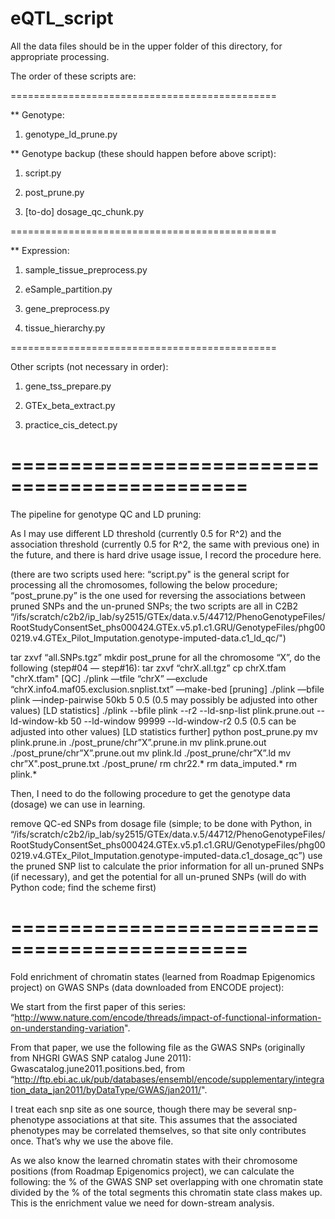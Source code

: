 # eQTL_script

All the data files should be in the upper folder of this directory, for appropriate processing.

The order of these scripts are:

==============================================

** Genotype:

1. genotype\_ld\_prune.py

** Genotype backup (these should happen before above script):

1. script.py

2. post\_prune.py

3. [to-do] dosage\_qc\_chunk.py

==============================================

** Expression:

1. sample\_tissue\_preprocess.py

2. eSample\_partition.py

3. gene\_preprocess.py

4. tissue\_hierarchy.py

==============================================

Other scripts (not necessary in order):

1. gene\_tss\_prepare.py

2. GTEx\_beta\_extract.py

3. practice\_cis\_detect.py



==============================================
==============================================
The pipeline for genotype QC and LD pruning:

As I may use different LD threshold (currently 0.5 for R^2) and the association threshold (currently 0.5 for R^2, the same with previous one) in the future, and there is hard drive usage issue, I record the procedure here.

(there are two scripts used here: “script.py" is the general script for processing all the chromosomes, following the below procedure; “post\_prune.py” is the one used for reversing the associations between pruned SNPs and the un-pruned SNPs; the two scripts are all in C2B2 “/ifs/scratch/c2b2/ip\_lab/sy2515/GTEx/data.v.5/44712/PhenoGenotypeFiles/RootStudyConsentSet\_phs000424.GTEx.v5.p1.c1.GRU/GenotypeFiles/phg000219.v4.GTEx\_Pilot\_Imputation.genotype-imputed-data.c1\_ld\_qc/")

tar zxvf “all.SNPs.tgz”
mkdir post\_prune
for all the chromosome “X”, do the following (step#04 — step#16):
tar zxvf “chrX.all.tgz”
cp chrX.tfam "chrX.tfam"
[QC] ./plink —tfile “chrX” —exclude “chrX.info4.maf05.exclusion.snplist.txt” —make-bed
[pruning] ./plink —bfile plink —indep-pairwise 50kb 5 0.5 (0.5 may possibly be adjusted into other values)
[LD statistics] ./plink --bfile plink --r2 --ld-snp-list plink.prune.out --ld-window-kb 50 --ld-window 99999 --ld-window-r2 0.5 (0.5 can be adjusted into other values)
[LD statistics further] python post\_prune.py
mv plink.prune.in ./post\_prune/chr”X”.prune.in
mv plink.prune.out ./post\_prune/chr”X”.prune.out
mv plink.ld ./post\_prune/chr”X”.ld
mv chr”X".post\_prune.txt ./post\_prune/
rm chr22.*
rm data_imputed.*
rm plink.\*

Then, I need to do the following procedure to get the genotype data (dosage) we can use in learning.

remove QC-ed SNPs from dosage file (simple; to be done with Python, in “/ifs/scratch/c2b2/ip_lab/sy2515/GTEx/data.v.5/44712/PhenoGenotypeFiles/RootStudyConsentSet_phs000424.GTEx.v5.p1.c1.GRU/GenotypeFiles/phg000219.v4.GTEx_Pilot_Imputation.genotype-imputed-data.c1_dosage_qc”)
use the pruned SNP list to calculate the prior information for all un-pruned SNPs (if necessary), and get the potential for all un-pruned SNPs (will do with Python code; find the scheme first)


==============================================
==============================================
Fold enrichment of chromatin states (learned from Roadmap Epigenomics project) on GWAS SNPs (data downloaded from ENCODE project):

We start from the first paper of this series: “http://www.nature.com/encode/threads/impact-of-functional-information-on-understanding-variation".

From that paper, we use the following file as the GWAS SNPs (originally from NHGRI GWAS SNP catalog June 2011): Gwascatalog.june2011.positions.bed, from “http://ftp.ebi.ac.uk/pub/databases/ensembl/encode/supplementary/integration_data_jan2011/byDataType/GWAS/jan2011/".

I treat each snp site as one source, though there may be several snp-phenotype associations at that site. This assumes that the associated phenotypes may be correlated themselves, so that site only contributes once. That’s why we use the above file.

As we also know the learned chromatin states with their chromosome positions (from Roadmap Epigenomics project), we can calculate the following: the % of the GWAS SNP set overlapping with one chromatin state divided by the % of the total segments this chromatin state class makes up. This is the enrichment value we need for down-stream analysis.
